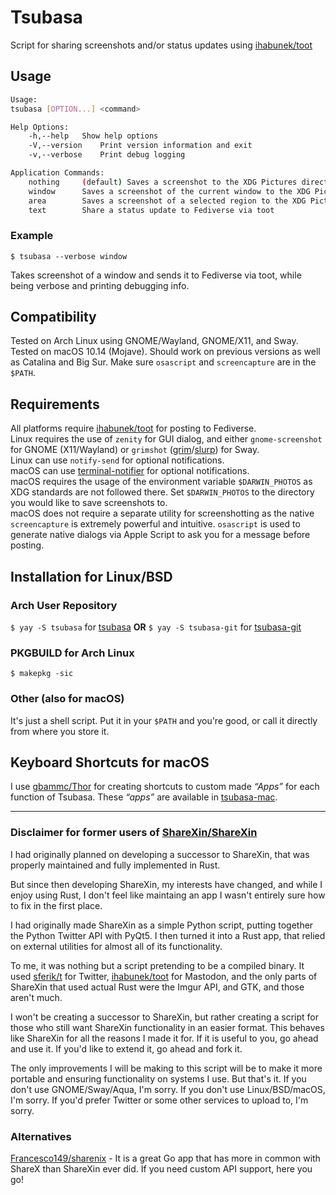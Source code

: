 # Tsubasa

Script for sharing screenshots and/or status updates using [ihabunek/toot](https://github.com/ihabunek/toot)

## Usage
```bash
Usage:
tsubasa [OPTION...] <command>

Help Options:
	-h,--help	Show help options
	-V,--version	Print version information and exit
	-v,--verbose	Print debug logging

Application Commands:
	nothing		(default) Saves a screenshot to the XDG Pictures directory and shares to Fediverse via toot
	window		Saves a screenshot of the current window to the XDG Pictures directory and shares to Fediverse via toot
	area		Saves a screenshot of a selected region to the XDG Pictures directory and shares to Fediverse via toot
	text		Share a status update to Fediverse via toot
```

### Example
`$ tsubasa --verbose window`

Takes screenshot of a window and sends it to Fediverse via toot, while being verbose and printing debugging info.

## Compatibility
Tested on Arch Linux using GNOME/Wayland, GNOME/X11, and Sway.  
Tested on macOS 10.14 (Mojave). Should work on previous versions as well as Catalina and Big Sur.
Make sure `osascript` and `screencapture` are in the `$PATH`.

## Requirements
All platforms require [ihabunek/toot](https://github.com/ihabunek/toot) for posting to Fediverse.  
Linux requires the use of `zenity` for GUI dialog, and either `gnome-screenshot` for GNOME (X11/Wayland) or `grimshot` ([grim](https://github.com/emersion/grim)/[slurp](https://github.com/emersion/slurp)) for Sway.  
Linux can use `notify-send` for optional notifications.  
macOS can use [terminal-notifier](https://github.com/julienXX/terminal-notifier) for optional notifications.  
macOS requires the usage of the environment variable `$DARWIN_PHOTOS` as XDG standards are not followed there.
Set `$DARWIN_PHOTOS` to the directory you would like to save screenshots to.  
macOS does not require a separate utility for screenshotting as the native `screencapture` is extremely powerful and intuitive.
`osascript` is used to generate native dialogs via Apple Script to ask you for a message before posting.

## Installation for Linux/BSD
### Arch User Repository
`$ yay -S tsubasa` for [tsubasa](https://aur.archlinux.org/packages/tsubasa) **OR**
`$ yay -S tsubasa-git` for [tsubasa-git](https://aur.archlinux.org/packages/tsubasa-git/)
### PKGBUILD for Arch Linux
`$ makepkg -sic`
### Other (also for macOS)
It's just a shell script. Put it in your `$PATH` and you're good, or call it directly from where you store it.

## Keyboard Shortcuts for macOS
I use [gbammc/Thor](https://github.com/gbammc/Thor) for creating shortcuts to custom made *“Apps”* for each function of Tsubasa.
These *“apps”* are available in [tsubasa-mac](https://github.com/thebitstick/tsubasa-mac).

---

### Disclaimer for former users of [ShareXin/ShareXin](https://github.com/ShareXin/ShareXin)
I had originally planned on developing a successor to ShareXin, that was properly maintained and fully implemented in Rust.

But since then developing ShareXin, my interests have changed, and while I enjoy using Rust, I don't feel like maintaing an app I wasn't entirely sure how to fix in the first place.

I had originally made ShareXin as a simple Python script, putting together the Python Twitter API with PyQt5. I then turned it into a Rust app, that relied on external utilities for almost all of its functionality.

To me, it was nothing but a script pretending to be a compiled binary. It used [sferik/t](https://github.com/sferik/t) for Twitter, [ihabunek/toot](https://github.com/ihabunek/toot) for Mastodon, and the only parts of ShareXin that used actual Rust were the Imgur API, and GTK, and those aren't much.

I won't be creating a successor to ShareXin, but rather creating a script for those who still want ShareXin functionality in an easier format. This behaves like ShareXin for all the reasons I made it for. If it is useful to you, go ahead and use it. If you'd like to extend it, go ahead and fork it.

The only improvements I will be making to this script will be to make it more portable and ensuring functionality on systems I use. But that's it. If you don't use GNOME/Sway/Aqua, I'm sorry. If you don't use Linux/BSD/macOS, I'm sorry. If you'd prefer Twitter or some other services to upload to, I'm sorry.

### Alternatives
[Francesco149/sharenix](https://github.com/Francesco149/sharenix) - It is a great Go app that has more in common with ShareX than ShareXin ever did. If you need custom API support, here you go!

